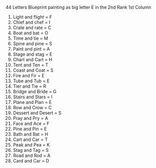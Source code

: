 44 Letters
Blueprint painting as big letter E in the 2nd Rank 1st Column

1. Light and flight = F
2. Chief and chef = I
3. Crate and rate = C
4. Boat and bat = O
5. Time and tie = M
6. Spine and pine = S
7. Paint and pint = A
8. Stage and stag = E
9. Chart and Cart = H
10. Tent and Ten = T
11. Coast and Coat = S
12. Fire and Fir = E
13. Tube and Tub = E
14. Tier and Tie = R
15. Bridge and Bride = G
16. Stairs and Stars = I
17. Plane and Plan = E
18. Row and Crow = C
19. Dessert and Desert = S
20. Pray and Pry = A
21. Face and Ace = F
22. Pine and Pin = E
23. Bath and Bat = H
24. Cart and Car = T
25. Peak and Pea = K
26. Stag and Tag = S
27. Road and Rod = A
28. Card and Car = D